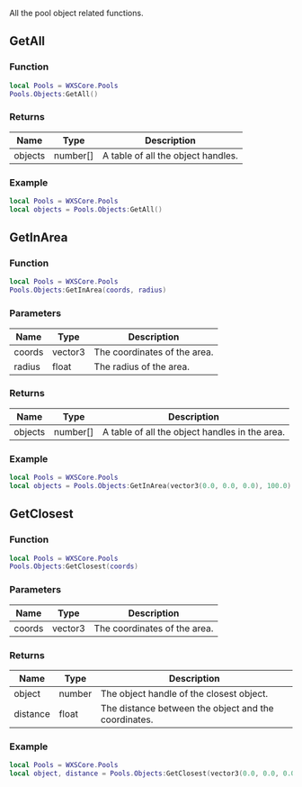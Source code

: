 All the pool object related functions.

## GetAll

### Function
```lua
local Pools = WXSCore.Pools
Pools.Objects:GetAll()
```

### Returns
| Name | Type | Description |
| --- | --- | --- |
| objects | number[] | A table of all the object handles. |

### Example
```lua
local Pools = WXSCore.Pools
local objects = Pools.Objects:GetAll()
```

## GetInArea

### Function
```lua
local Pools = WXSCore.Pools
Pools.Objects:GetInArea(coords, radius)
```

### Parameters
| Name | Type | Description |
| --- | --- | --- |
| coords | vector3 | The coordinates of the area. |
| radius | float | The radius of the area. |

### Returns
| Name | Type | Description |
| --- | --- | --- |
| objects | number[] | A table of all the object handles in the area. |

### Example
```lua
local Pools = WXSCore.Pools
local objects = Pools.Objects:GetInArea(vector3(0.0, 0.0, 0.0), 100.0)
```

## GetClosest

### Function
```lua
local Pools = WXSCore.Pools
Pools.Objects:GetClosest(coords)
```

### Parameters
| Name | Type | Description |
| --- | --- | --- |
| coords | vector3 | The coordinates of the area. |

### Returns
| Name | Type | Description |
| --- | --- | --- |
| object | number | The object handle of the closest object. |
| distance | float | The distance between the object and the coordinates. |

### Example
```lua
local Pools = WXSCore.Pools
local object, distance = Pools.Objects:GetClosest(vector3(0.0, 0.0, 0.0))
```